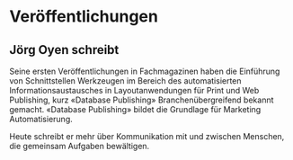 # Veröffentlichungen
## Jörg Oyen schreibt
Seine ersten Veröffentlichungen in Fachmagazinen haben die Einführung von Schnittstellen Werkzeugen im Bereich des automatisierten Informationsaustausches in Layoutanwendungen für Print und Web Publishing, kurz «Database Publishing» Branchenübergreifend bekannt gemacht. «Database Publishing» bildet die Grundlage für Marketing Automatisierung.

Heute schreibt er mehr über Kommunikation mit und zwischen Menschen, die gemeinsam Aufgaben bewältigen.


